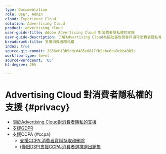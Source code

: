 ```yaml
---
type: Documentation
role: User, Admin
cloud: Experience Cloud
solution: Advertising Cloud
product: advertising cloud
user-guide-title: Adobe Advertising Cloud 對消費者隱私權的支援
user-guide-description: 了解Advertising Cloud為協助廣告商客戶遵守消費者隱私權法所提供的安全性和隱私權控制。
breadcrumb-title: 支援消費者隱私權
index: true
source-git-commit: 2866eb13b5ddcd485e6817fb2ebe6ea3cbb43b5c
workflow-type: tm+mt
source-wordcount: '65'
ht-degree: 26%

---
```



# Advertising Cloud 對消費者隱私權的支援 {#privacy}

+ [關於Advertising Cloud對消費者隱私的支援](/help/privacy/home.md)
+ [支援GDPR](/help/privacy/ad-cloud-gdpr.md)
+ 支援CCPA {#ccpa}
   + [支援CCPA:消費者資料存取和刪除](/help/privacy/ad-cloud-ccpa-access-delete.md)
   + [(僅限DSP)支援CCPA:消費者選擇退出銷售](/help/privacy/ad-cloud-ccpa-opt-out-of-sale.md)
